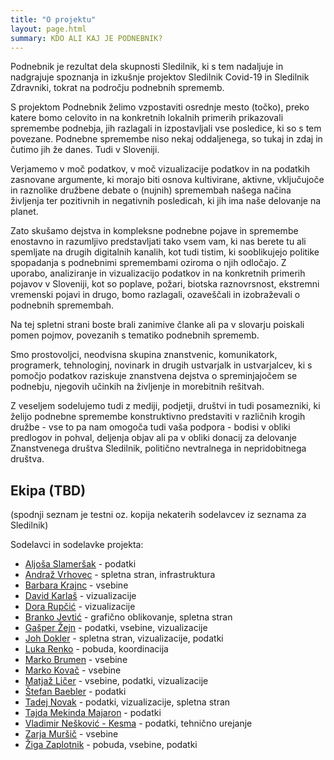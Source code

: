 ```yaml
---
title: "O projektu"
layout: page.html
summary: KDO ALI KAJ JE PODNEBNIK? 
---
```

Podnebnik je rezultat dela skupnosti Sledilnik, ki s tem nadaljuje in nadgrajuje spoznanja in izkušnje projektov Sledilnik Covid-19 in Sledilnik Zdravniki, tokrat na področju podnebnih sprememb. 

S projektom Podnebnik želimo vzpostaviti osrednje mesto (točko), preko katere bomo celovito in na konkretnih lokalnih primerih prikazovali spremembe podnebja, jih razlagali in izpostavljali vse posledice, ki so s tem povezane. Podnebne spremembe niso nekaj oddaljenega, so tukaj in zdaj in čutimo jih že danes. Tudi v Sloveniji.

Verjamemo v moč podatkov, v moč vizualizacije podatkov in na podatkih zasnovane argumente, ki morajo biti osnova kultivirane, aktivne, vključujoče in raznolike družbene debate o (nujnih) spremembah našega načina življenja ter pozitivnih in negativnih posledicah, ki jih ima naše delovanje na planet.
 
Zato skušamo dejstva in kompleksne podnebne pojave in spremembe enostavno in razumljivo predstavljati tako vsem vam, ki nas berete tu ali spemljate na drugih digitalnih kanalih, kot tudi tistim, ki sooblikujejo politike spopadanja s podnebnimi spremembami oziroma o njih odločajo. Z uporabo, analiziranje in vizualizacijo podatkov in na konkretnih primerih pojavov v Sloveniji, kot so poplave, požari, biotska raznovrsnost, ekstremni vremenski pojavi in drugo, bomo razlagali, ozaveščali in izobraževali o podnebnih spremembah. 

Na tej spletni strani boste brali zanimive članke ali pa v slovarju poiskali pomen pojmov, povezanih s tematiko podnebnih sprememb.

Smo prostovoljci, neodvisna skupina znanstvenic, komunikatork, programerk, tehnologinj, novinark in drugih ustvarjalk in ustvarjalcev, ki s pomočjo podatkov raziskuje znanstvena dejstva o spreminjajočem se podnebju, njegovih učinkih na življenje in morebitnih rešitvah. 


Z veseljem sodelujemo tudi z mediji, podjetji, društvi in tudi posamezniki, ki želijo podnebne spremembe konstruktivno predstaviti v različnih krogih družbe - vse to pa nam omogoča tudi vaša podpora - bodisi v obliki predlogov in pohval, deljenja objav ali pa v obliki donacij za delovanje Znanstvenega društva Sledilnik, politično nevtralnega in nepridobitnega društva.

## Ekipa (TBD)

(spodnji seznam je testni oz. kopija nekaterih sodelavcev iz seznama za Sledilnik)

Sodelavci in sodelavke projekta:

- [Aljoša Slameršak](https://portalrecerca.uab.cat/en/persons/aljosa-slamersak) - podatki
- [Andraž Vrhovec](https://github.com/overlordtm) - spletna stran, infrastruktura
- [Barbara Krajnc](https://twitter.com/bakrajnc) - vsebine
- [David Karlaš](https://github.com/DavidKarlas) - vizualizacije
- [Dora Rupčić](https://www.linkedin.com/in/dora-rup%C4%8Di%C4%87-2633b520a/) - vizualizacije
- [Branko Jevtić](https://www.bananica.com/) - grafično oblikovanje, spletna stran
- [Gašper Žejn](https://zejn.net/) - podatki, vsebine, vizualizacije
- [Joh Dokler](https://github.com/joahim) - spletna stran, vizualizacije, podatki
- [Luka Renko](https://twitter.com/lukarenko) - pobuda, koordinacija
- [Marko Brumen](https://twitter.com/multikultivator) - vsebine
- [Marko Kovač](https://ceu.ijs.si/zaposleni/dr-marko-kovac/) - vsebine
- [Matjaž Ličer](https://www.nib.si/mbp/sl/cv/matjaz-licer) - vsebine, podatki, vizualizacije
- [Štefan Baebler](https://www.linkedin.com/in/stefanbaebler/) - podatki
- [Tadej Novak](https://tano.si) - podatki, vizualizacije, spletna stran
- [Tajda Mekinda Majaron](https://www.linkedin.com/in/tajda-mekinda-majaron-a1194552) - podatki
- [Vladimir Nešković - Kesma](https://bsky.app/profile/kesma.bsky.social) - podatki, tehnično urejanje
- [Zarja Muršič](https://twitter.com/piskotk) - vsebine
- [Žiga Zaplotnik](https://twitter.com/ZaplotnikZiga) - pobuda, vsebine, podatki
